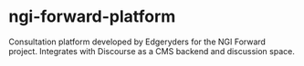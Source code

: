 # ngi-forward-platform
Consultation platform developed by Edgeryders for the NGI Forward project. Integrates with Discourse as a CMS backend and discussion space.
